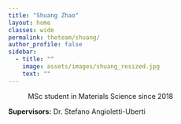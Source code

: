 ```yaml
---
title: "Shuang Zhao"
layout: home
classes: wide
permalink: theteam/shuang/
author_profile: false
sidebar:
  - title: ""
    image: assets/images/shuang_resized.jpg
    text: ""
---
```


<p style="margin-left: 40px"> MSc student in Materials Science since 2018 <br /> 
    
  <strong>Supervisors:</strong> Dr. Stefano Angioletti-Uberti<br />
  

